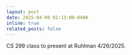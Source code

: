 ```yaml
---
layout: post
date: 2025-04-09 01:13:00-0400
inline: true
related_posts: false
---
```


CS 299 class to present at Ruhlman 4/26/2025.
